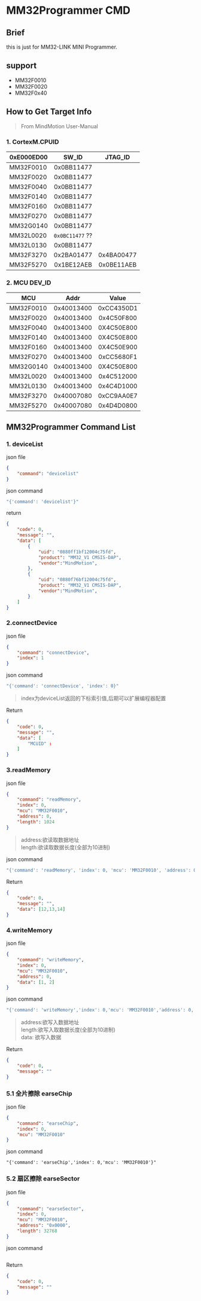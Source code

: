 # MM32Programmer CMD

## Brief

this is just for MM32-LINK MINI Programmer.

## support 
- MM32F0010
- MM32F0020
- MM32F0x40




## How to Get Target Info

> From MindMotion User-Manual
### 1. CortexM.CPUID

| 0xE000ED00 |  SW_ID | JTAG_ID
|---|:---:|:---:|
| MM32F0010 | 0x0BB11477 |  |
| MM32F0020 | 0x0BB11477 |  |
| MM32F0040 | 0x0BB11477 |  |
| MM32F0140 | 0x0BB11477 |  |
| MM32F0160 | 0x0BB11477 |  |
| MM32F0270 | 0x0BB11477 |  |
| MM32G0140 | 0x0BB11477 |  |
| MM32L0020 | `0x0BC11477` ?? |  |
| MM32L0130 | 0x0BB11477 |  |
| MM32F3270 | 0x2BA01477 | 0x4BA00477 |
| MM32F5270 | 0x1BE12AEB | 0x0BE11AEB |

### 2. MCU DEV_ID

| MCU | Addr | Value|
|---|:---:|:---:|
| MM32F0010 | 0x40013400 | 0xCC4350D1 |
| MM32F0020 | 0x40013400 | 0x4C50F800 |
| MM32F0040 | 0x40013400 | 0X4C50E800 |
| MM32F0140 | 0x40013400 | 0X4C50E800 |
| MM32F0160 | 0x40013400 | 0X4C50E900 |
| MM32F0270 | 0x40013400 | 0xCC5680F1 |
| MM32G0140 | 0x40013400 | 0X4C50E800 |
| MM32L0020 | 0x40013400 | 0x4C512000 |
| MM32L0130 | 0x40013400 | 0x4C4D1000 |
| MM32F3270 | 0x40007080 | 0xCC9AA0E7 |
| MM32F5270 | 0x40007080 | 0x4D4D0800 |

## MM32Programmer Command List

### 1. deviceList

json file
```json		
{
	"command": "devicelist"
}
```

json command
```cmd
"{'command': 'devicelist'}"
```

return
```json	
{
    "code": 0,
    "message": "",
    "data": [
        {
            "uid": "0880ff1bf12004c75fd",
            "product": "MM32_V1 CMSIS-DAP",
            "vendor":"MindMotion",
        },
        {
            "uid": "0880f76bf12004c75fd",
            "product": "MM32_V1 CMSIS-DAP",
            "vendor":"MindMotion",
        }
    ]
}
```

### 2.connectDevice

json file
```json	
{
	"command": "connectDevice",
	"index": 1
}
```

json command
```cmd
"{'command': 'connectDevice', 'index': 0}"
```

> index为deviceList返回的下标索引值,后期可以扩展编程器配置


Return
```json	
{
    "code": 0,
    "message": "",
    "data": [
        "MCUID" : 
    ]
}
```

### 3.readMemory

json file
```json	
{
	"command": "readMemory",
	"index": 0,
	"mcu": "MM32F0010",
    "address": 0, 
    "length": 1024
}
```
    
>address:欲读取数据地址</br>
length:欲读取数据长度(全部为10进制)

json command
```cmd
"{'command': 'readMemory', 'index': 0, 'mcu': 'MM32F0010', 'address': 0, 'length': 1024}"
```

Return
```json	
{
    "code": 0,
    "message": "",
    "data": [12,13,14]
}
```

### 4.writeMemory

json file
```json
{
	"command": "writeMemory",
	"index": 0,
	"mcu": "MM32F0010",
	"address": 0,
    "data": [1, 2]
}
```

json command
```cmd
"{'command': 'writeMemory','index': 0,'mcu': 'MM32F0010','address': 0,'data': [1, 2]}"
```

>address:欲写入数据地址</br>
length:欲写入取数据长度(全部为10进制)</br>
data: 欲写入数据


Return
```json
{
    "code": 0,
    "message": ""
}
```

### 5.1 全片擦除 earseChip
json file
```json
{
	"command": "earseChip",
	"index": 0,
	"mcu": "MM32F0010"
}
```
json command
```
"{'command': 'earseChip','index': 0,'mcu': 'MM32F0010'}"
```

### 5.2 扇区擦除 earseSector
json file
```json
{
	"command": "earseSector",
	"index": 0,
	"mcu": "MM32F0010",
	"address": "0x0000",
	"length": 32768
}
```

json command
```
```

Return
```json
{
    "code": 0,
    "message": ""
}
```
